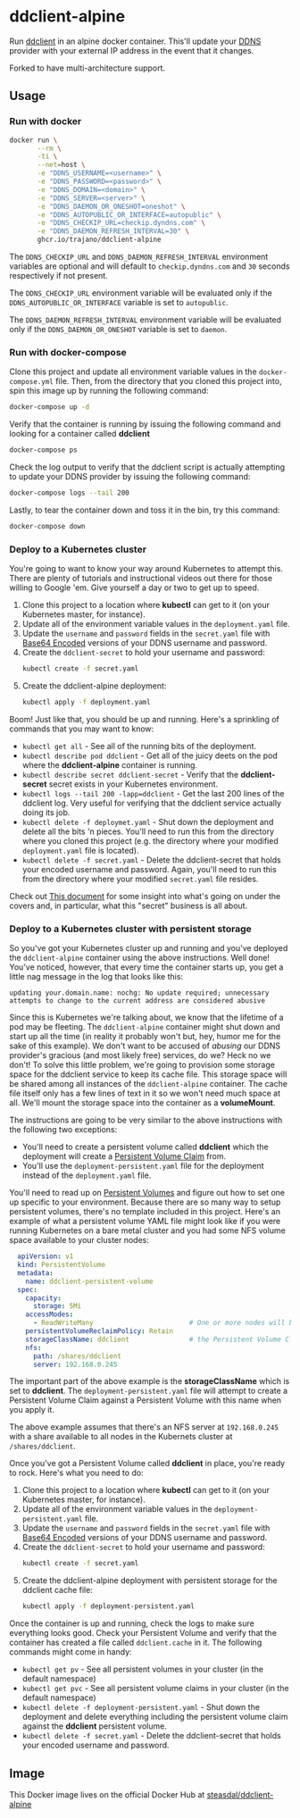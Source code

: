 # ddclient-alpine
Run [ddclient](https://sourceforge.net/p/ddclient/wiki/Home/) in an alpine docker container.
This'll update your [DDNS](https://en.wikipedia.org/wiki/Dynamic_DNS) provider with your
external IP address in the event that it changes.

Forked to have multi-architecture support.

## Usage

### Run with docker

```bash
docker run \
       --rm \
       -ti \
       --net=host \
       -e "DDNS_USERNAME=<username>" \
       -e "DDNS_PASSWORD=<password>" \
       -e "DDNS_DOMAIN=<domain>" \
       -e "DDNS_SERVER=<server>" \
       -e "DDNS_DAEMON_OR_ONESHOT=oneshot" \
       -e "DDNS_AUTOPUBLIC_OR_INTERFACE=autopublic" \
       -e "DDNS_CHECKIP_URL=checkip.dyndns.com" \
       -e "DDNS_DAEMON_REFRESH_INTERVAL=30" \
       ghcr.io/trajano/ddclient-alpine
```

The `DDNS_CHECKIP_URL` and `DDNS_DAEMON_REFRESH_INTERVAL` environment variables are optional and will 
default to `checkip.dyndns.com` and `30` seconds respectively if not present.

The `DDNS_CHECKIP_URL` environment variable will be evaluated only if the
`DDNS_AUTOPUBLIC_OR_INTERFACE` variable is set to `autopublic`.

The `DDNS_DAEMON_REFRESH_INTERVAL` environment variable will be evaluated only if the
`DDNS_DAEMON_OR_ONESHOT` variable is set to `daemon`.

### Run with docker-compose

Clone this project and update all environment variable values in the `docker-compose.yml` file.
Then, from the directory that you cloned this project into, spin this image up by running the
following command:

```bash
docker-compose up -d
```

Verify that the container is running by issuing the following command and looking for a container called **ddclient**

```bash
docker-compose ps
```

Check the log output to verify that the ddclient script is actually attempting to update 
your DDNS provider by issuing the following command:

```bash
docker-compose logs --tail 200
```

Lastly, to tear the container down and toss it in the bin, try this command:

```bash
docker-compose down
```

### Deploy to a Kubernetes cluster

You're going to want to know your way around Kubernetes to attempt this.  There are plenty of tutorials and 
instructional videos out there for those willing to Google 'em.  Give yourself a day or two to get up to speed.

1. Clone this project to a location where **kubectl** can get to it (on your Kubernetes master, for instance).
2. Update all of the environment variable values in the `deployment.yaml` file.
3. Update the `username` and `password` fields in the `secret.yaml` file with [Base64 Encoded](https://www.base64encode.org/)
   versions of your DDNS username and password.
4. Create the `ddclient-secret` to hold your username and password:
    ```bash
    kubectl create -f secret.yaml
    ```
5. Create the ddclient-alpine deployment:
    ```bash
    kubectl apply -f deployment.yaml
    ```

Boom!  Just like that, you should be up and running.  Here's a sprinkling of commands that you may want to know:

* `kubectl get all` - See all of the running bits of the deployment.
* `kubectl describe pod ddclient` - Get all of the juicy deets on the pod where the **ddclient-alpine** container is running.
* `kubectl describe secret ddclient-secret` - Verify that the **ddclient-secret** secret exists in your Kubernetes environment.
* `kubectl logs --tail 200 -lapp=ddclient` - Get the last 200 lines of the ddclient log.  Very useful for verifying that the
   ddclient service actually doing its job.
* `kubectl delete -f deploymet.yaml` - Shut down the deployment and delete all the bits 'n pieces.  You'll need to run this from
   the directory where you cloned this project (e.g. the directory where your modified `deployment.yaml` file is located).
* `kubectl delete -f secret.yaml` - Delete the ddclient-secret that holds your encoded username and password.  Again, you'll
   need to run this from the directory where your modified `secret.yaml` file resides.

Check out [This document](https://kubernetes.io/docs/tasks/inject-data-application/distribute-credentials-secure/) for some
insight into what's going on under the covers and, in particular, what this "secret" business is all about.

### Deploy to a Kubernetes cluster with persistent storage

So you've got your Kubernetes cluster up and running and you've deployed the `ddclient-alpine` container using the above
instructions.  Well done!  You've noticed, however, that every time the container starts up, you get a little nag message
in the log that looks like this:

`updating your.domain.name: nochg: No update required; unnecessary attempts to change to the current address are considered abusive`

Since this is Kubernetes we're talking about, we know that the lifetime of a pod may be fleeting.  The `ddclient-alpine` container
might shut down and start up all the time (in reality it probably won't but, hey, humor me for the sake of this example).  We don't
want to be accused of *abusing* our DDNS provider's gracious (and most likely free) services, do we?  Heck no we don't!  To solve
this little problem, we're going to provision some storage space for the ddclient service to keep its cache file.  This storage
space will be shared among all instances of the `ddclient-alpine` container.  The cache file itself only has a few lines of text
in it so we won't need much space at all.  We'll mount the storage space into the container as a **volumeMount**.

The instructions are going to be very similar to the above instructions with the following two exceptions:
* You'll need to create a persistent volume called **ddclient** which the deployment will create a 
  [Persistent Volume Claim](https://kubernetes.io/docs/concepts/storage/persistent-volumes/#persistentvolumeclaims) from.
* You'll use the `deployment-persistent.yaml` file for the deployment instead of the `deployment.yaml` file.

You'll need to read up on [Persistent Volumes](https://kubernetes.io/docs/concepts/storage/persistent-volumes/) and figure out
how to set one up specific to your environment.  Because there are so many way to setup persistent volumes, there's no template
included in this project.  Here's an example of what a persistent volume YAML file might look like if you were running Kubernetes
on a bare metal cluster and you had some NFS volume space available to your cluster nodes:

```yaml
  apiVersion: v1
  kind: PersistentVolume
  metadata:
    name: ddclient-persistent-volume
  spec:
    capacity:
      storage: 5Mi
    accessModes:
      - ReadWriteMany                        # One or more nodes will be able to attach simultaneously
    persistentVolumeReclaimPolicy: Retain
    storageClassName: ddclient               # the Persistent Volume Claim will need to have this same name
    nfs:
      path: /shares/ddclient
      server: 192.168.0.245
```
 
The important part of the above example is the **storageClassName** which is set to **ddclient**.  The `deployment-persistent.yaml`
file will attempt to create a Persistent Volume Claim against a Persistent Volume with this name when you apply it.

The above example assumes that there's an NFS server at `192.168.0.245` with a share available to all nodes in the
Kubernets cluster at `/shares/ddclient`.

Once you've got a Persistent Volume called **ddclient** in place, you're ready to rock.  Here's what you need to do:

1. Clone this project to a location where **kubectl** can get to it (on your Kubernetes master, for instance).
2. Update all of the environment variable values in the `deployment-persistent.yaml` file.
3. Update the `username` and `password` fields in the `secret.yaml` file with [Base64 Encoded](https://www.base64encode.org/)
   versions of your DDNS username and password.
4. Create the `ddclient-secret` to hold your username and password:
    ```bash
    kubectl create -f secret.yaml
    ```
5. Create the ddclient-alpine deployment with persistent storage for the ddclient cache file:
    ```bash
    kubectl apply -f deployment-persistent.yaml
    ```

Once the container is up and running, check the logs to make sure everything looks good.  Check your Persistent Volume
and verify that the container has created a file called `ddclient.cache` in it.  The following commands might come in handy:

* `kubectl get pv` - See all persistent volumes in your cluster (in the default namespace)
* `kubectl get pvc` - See all persistent volume claims in your cluster (in the default namespace)
* `kubectl delete -f deployment-persistent.yaml` - Shut down the deployment and delete everything including the
   persistent volume claim against the **ddclient** persistent volume.
* `kubectl delete -f secret.yaml` - Delete the ddclient-secret that holds your encoded username and password.

## Image
This Docker image lives on the official Docker Hub at [steasdal/ddclient-alpine](https://hub.docker.com/r/steasdal/ddclient-alpine/)